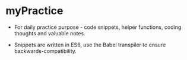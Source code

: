 # myPractice
- For daily practice purpose - code snippets, helper functions, coding thoughts and valuable notes.

- Snippets are written in ES6, use the Babel transpiler to ensure backwards-compatibility.
